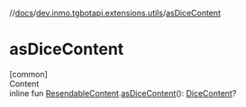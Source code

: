 //[docs](../../index.md)/[dev.inmo.tgbotapi.extensions.utils](index.md)/[asDiceContent](as-dice-content.md)



# asDiceContent  
[common]  
Content  
inline fun [ResendableContent](../dev.inmo.tgbotapi.types.message.content.abstracts/-resendable-content/index.md).[asDiceContent](as-dice-content.md)(): [DiceContent](../dev.inmo.tgbotapi.types.message.content/-dice-content/index.md)?  



